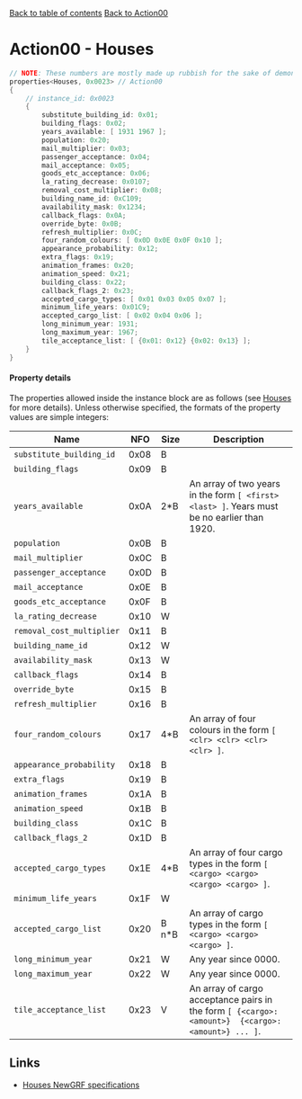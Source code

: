 [Back to table of contents](../index.md)
[Back to Action00](../actions/action00.md)

# Action00 - Houses

```c++
// NOTE: These numbers are mostly made up rubbish for the sake of demonstrating the format of each property.
properties<Houses, 0x0023> // Action00
{
    // instance_id: 0x0023
    {
        substitute_building_id: 0x01;
        building_flags: 0x02;
        years_available: [ 1931 1967 ];
        population: 0x20;
        mail_multiplier: 0x03;
        passenger_acceptance: 0x04;
        mail_acceptance: 0x05;
        goods_etc_acceptance: 0x06;
        la_rating_decrease: 0x0107;
        removal_cost_multiplier: 0x08;
        building_name_id: 0xC109;
        availability_mask: 0x1234;
        callback_flags: 0x0A;
        override_byte: 0x0B;
        refresh_multiplier: 0x0C;
        four_random_colours: [ 0x0D 0x0E 0x0F 0x10 ];
        appearance_probability: 0x12;
        extra_flags: 0x19;
        animation_frames: 0x20;
        animation_speed: 0x21;
        building_class: 0x22;
        callback_flags_2: 0x23;
        accepted_cargo_types: [ 0x01 0x03 0x05 0x07 ];
        minimum_life_years: 0x01C9;
        accepted_cargo_list: [ 0x02 0x04 0x06 ];
        long_minimum_year: 1931;
        long_maximum_year: 1967;
        tile_acceptance_list: [ {0x01: 0x12} {0x02: 0x13} ];
    }
}
```

#### Property details

The properties allowed inside the instance block are as follows (see [Houses](https://newgrf-specs.tt-wiki.net/wiki/Action0/Houses) for more details). Unless otherwise specified, the formats of the property values are simple integers:

| Name | NFO | Size | Description |
|-|-|-|-|
| `substitute_building_id`  | 0x08 | B     |  |
| `building_flags`          | 0x09 | B     |  |
| `years_available`         | 0x0A | 2*B   | An array of two years in the form `[ <first> <last> ]`. Years must be no earlier than 1920. |
| `population`              | 0x0B | B     |  |
| `mail_multiplier`         | 0x0C | B     |  |
| `passenger_acceptance`    | 0x0D | B     |  |
| `mail_acceptance`         | 0x0E | B     |  |
| `goods_etc_acceptance`    | 0x0F | B     |  |
| `la_rating_decrease`      | 0x10 | W     |  |
| `removal_cost_multiplier` | 0x11 | B     |  |
| `building_name_id`        | 0x12 | W     |  |
| `availability_mask`       | 0x13 | W     |  |
| `callback_flags`          | 0x14 | B     |  |
| `override_byte`           | 0x15 | B     |  |
| `refresh_multiplier`      | 0x16 | B     |  |
| `four_random_colours`     | 0x17 | 4*B   | An array of four colours in the form `[ <clr> <clr> <clr> <clr> ]`. | 
| `appearance_probability`  | 0x18 | B     |  |
| `extra_flags`             | 0x19 | B     |  |
| `animation_frames`        | 0x1A | B     |  |
| `animation_speed`         | 0x1B | B     |  |
| `building_class`          | 0x1C | B     |  |
| `callback_flags_2`        | 0x1D | B     |  |
| `accepted_cargo_types`    | 0x1E | 4*B   | An array of four cargo types in the form `[ <cargo> <cargo> <cargo> <cargo> ]`. | 
| `minimum_life_years`      | 0x1F | W     |  |
| `accepted_cargo_list`     | 0x20 | B n*B | An array of cargo types in the form `[ <cargo> <cargo> <cargo> ]`. |
| `long_minimum_year`       | 0x21 | W     | Any year since 0000. |
| `long_maximum_year`       | 0x22 | W     | Any year since 0000. |
| `tile_acceptance_list`    | 0x23 | V     | An array of cargo acceptance pairs in the form `[ {<cargo>: <amount>}  {<cargo>: <amount>} ... ]`. | 

## Links

- [Houses NewGRF specifications](https://newgrf-specs.tt-wiki.net/wiki/Action0/Houses)          
